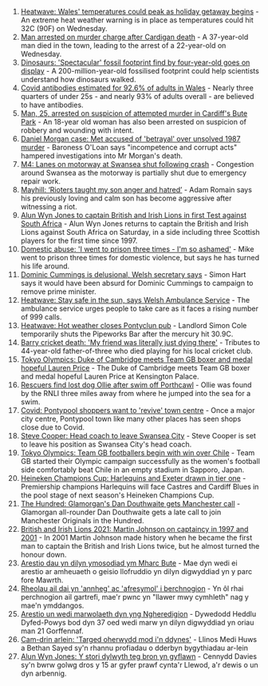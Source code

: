 1. [Heatwave: Wales' temperatures could peak as holiday getaway begins](https://www.bbc.co.uk/news/uk-wales-57892927) - An extreme heat weather warning is in place as temperatures could hit 32C (90F) on Wednesday.
2. [Man arrested on murder charge after Cardigan death](https://www.bbc.co.uk/news/uk-wales-57918439) - A 37-year-old man died in the town, leading to the arrest of a 22-year-old on Wednesday.
3. [Dinosaurs: 'Spectacular' fossil footprint find by four-year-old goes on display](https://www.bbc.co.uk/news/uk-wales-57910510) - A 200-million-year-old fossilised footprint could help scientists understand how dinosaurs walked.
4. [Covid antibodies estimated for 92.6% of adults in Wales](https://www.bbc.co.uk/news/uk-wales-57915167) - Nearly three quarters of under 25s - and nearly 93% of adults overall - are believed to have antibodies.
5. [Man, 25, arrested on suspicion of attempted murder in Cardiff's Bute Park](https://www.bbc.co.uk/news/uk-wales-57918479) - An 18-year old woman has also been arrested on suspicion of robbery and wounding with intent.
6. [Daniel Morgan case: Met accused of 'betrayal' over unsolved 1987 murder](https://www.bbc.co.uk/news/uk-57915752) - Baroness O'Loan says "incompetence and corrupt acts" hampered investigations into Mr Morgan's death.
7. [M4: Lanes on motorway at Swansea shut following crash](https://www.bbc.co.uk/news/uk-wales-57903438) - Congestion around Swansea as the motorway is partially shut due to emergency repair work.
8. [Mayhill: ‘Rioters taught my son anger and hatred’](https://www.bbc.co.uk/news/uk-wales-57907596) - Adam Romain says his previously loving and calm son has become aggressive after witnessing a riot.
9. [Alun Wyn Jones to captain British and Irish Lions in first Test against South Africa](https://www.bbc.co.uk/sport/rugby-union/57914574) - Alun Wyn Jones returns to captain the British and Irish Lions against South Africa on Saturday, in a side including three Scottish players for the first time since 1997.
10. [Domestic abuse: 'I went to prison three times - I'm so ashamed'](https://www.bbc.co.uk/news/uk-wales-57900940) - Mike went to prison three times for domestic violence, but says he has turned his life around.
11. [Dominic Cummings is delusional, Welsh secretary says](https://www.bbc.co.uk/news/uk-wales-politics-57915984) - Simon Hart says it would have been absurd for Dominic Cummings to campaign to remove prime minister.
12. [Heatwave: Stay safe in the sun, says Welsh Ambulance Service](https://www.bbc.co.uk/news/uk-wales-57910591) - The ambulance service urges people to take care as it faces a rising number of 999 calls.
13. [Heatwave: Hot weather closes Pontyclun pub](https://www.bbc.co.uk/news/uk-wales-57908735) - Landlord Simon Cole temporarily shuts the Pipeworks Bar after the mercury hit 30.9C.
14. [Barry cricket death: 'My friend was literally just dying there'](https://www.bbc.co.uk/news/uk-wales-57892928) - Tributes to 44-year-old father-of-three who died playing for his local cricket club.
15. [Tokyo Olympics: Duke of Cambridge meets Team GB boxer and medal hopeful Lauren Price](https://www.bbc.co.uk/sport/av/olympics/57876234) - The Duke of Cambridge meets Team GB boxer and medal hopeful Lauren Price at Kensington Palace.
16. [Rescuers find lost dog Ollie after swim off Porthcawl](https://www.bbc.co.uk/news/uk-wales-57880619) - Ollie was found by the RNLI three miles away from where he jumped into the sea for a swim.
17. [Covid: Pontypool shoppers want to 'revive' town centre](https://www.bbc.co.uk/news/uk-wales-57870128) - Once a major city centre, Pontypool town like many other places has seen shops close due to Covid.
18. [Steve Cooper: Head coach to leave Swansea City](https://www.bbc.co.uk/sport/football/57918658) - Steve Cooper is set to leave his position as Swansea City's head coach.
19. [Tokyo Olympics: Team GB footballers begin with win over Chile](https://www.bbc.co.uk/sport/football/57905236) - Team GB started their Olympic campaign successfully as the women's football side comfortably beat Chile in an empty stadium in Sapporo, Japan.
20. [Heineken Champions Cup: Harlequins and Exeter drawn in tier one](https://www.bbc.co.uk/sport/rugby-union/57916062) - Premiership champions Harlequins will face Castres and Cardiff Blues in the pool stage of next season's Heineken Champions Cup.
21. [The Hundred: Glamorgan's Dan Douthwaite gets Manchester call](https://www.bbc.co.uk/sport/cricket/57900044) - Glamorgan all-rounder Dan Douthwaite gets a late call to join Manchester Originals in the Hundred.
22. [British and Irish Lions 2021: Martin Johnson on captaincy in 1997 and 2001](https://www.bbc.co.uk/sport/rugby-union/57889142) - In 2001 Martin Johnson made history when he became the first man to captain the British and Irish Lions twice, but he almost turned the honour down.
23. [Arestio dau yn dilyn ymosodiad ym Mharc Bute](https://www.bbc.co.uk/newyddion/57912450) - Mae dyn wedi ei arestio ar amheuaeth o geisio llofruddio yn dilyn digwyddiad yn y parc fore Mawrth.
24. [Rheolau ail dai yn 'annheg' ac 'afresymol' i berchnogion](https://www.bbc.co.uk/newyddion/57904467) - Yn ôl rhai perchnogion ail gartrefi, mae'r pwnc yn "llawer mwy cymhleth" nag y mae'n ymddangos.
25. [Arestio un wedi marwolaeth dyn yng Ngheredigion](https://www.bbc.co.uk/newyddion/57914202) - Dywedodd Heddlu Dyfed-Powys bod dyn 37 oed wedi marw yn dilyn digwyddiad yn oriau man 21 Gorffennaf.
26. [Cam-drin arlein: 'Targed oherwydd mod i'n ddynes'](https://www.bbc.co.uk/newyddion/57904833) - Llinos Medi Huws a Bethan Sayed sy'n rhannu profiadau o dderbyn bygythiadau ar-lein
27. [Alun Wyn Jones: Y stori dylwyth teg bron yn gyflawn](https://www.bbc.co.uk/newyddion/57918728) - Cennydd Davies sy'n bwrw golwg dros y 15 ar gyfer prawf cynta'r Llewod, a'r dewis o un dyn arbennig.
